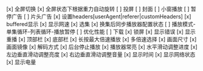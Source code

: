 [x] 全屏切换
[x] 全屏状态下根据重力自动旋转
[ ] 投屏
[ ] 封面
[ ] 小窗播放
[ ] 暂停广告
[ ] 片头广告
[x] 设置headers[userAgent|referer|customHeaders]
[x] buffered显示
[x] 显示网速
[x] 选集
[x] 换集后同步播放器配置状态
[ ] 播放模式-单集循环-列表循环-播放暂停
[ ] 优化性能
[ ] 下载
[x] 锁屏
[x] 显示错误
[x] 显示重播
[x] 顶部栏
[x] 底部栏
[x] 长按最大倍速播放
[x] 多倍速选择
[x] 画面尺寸
[x] 画面镜像
[x] 解码方式
[x] 后台停止播放
[x] 播放器常亮
[x] 水平滑动调整进度
[x] 左边垂直滑动调整亮度
[x] 右边垂直滑动调整音量
[x] 显示时间
[x] 显示网络状态
[x] 显示电量